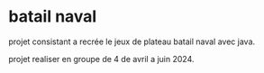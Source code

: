 # batail naval

projet consistant a recrée le jeux de plateau batail naval avec java.

projet realiser en groupe de 4 de avril a juin 2024.

